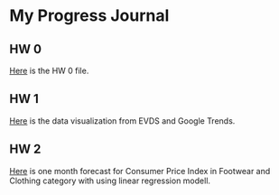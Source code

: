 # My Progress Journal

## HW 0

[Here](files/HW0/Rmd-file-for-Homework-0.html) is the HW 0 file.

## HW 1

[Here](files/HW1/IE360-HW1-RMD.html) is the data visualization from EVDS and Google Trends.

## HW 2

[Here](files/HW2/HW-2.html) is one month forecast for Consumer Price Index in Footwear and Clothing category with using linear regression modell.
